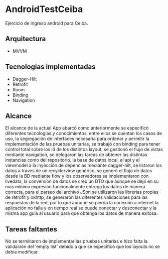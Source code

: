 # AndroidTestCeiba
Ejercicio de ingreso android para Ceiba.

## Arquitectura
  * MVVM
  
## Tecnologias implementadas
  * Dagger-Hilt
  * Retrofit
  * Room
  * Binding
  * Navigation
  
## Alcance
  El alcance de la actual App abarcó como anteriormente se especificó diferentes tecnologias y conocimientos, entre ellos se cuentan los casos de uso,
  la segregación de interfaces necesaria para ordenar y permitir la implementación de las pruebas unitarias, se trabajó con binding para tener control total 
  sobre los id de los distintos layout, se gestionó el flujo de vistas mediante navigation, se delegaron las tareas de obtener las distintas instancias como del repositorio, 
  la base de datos local, el api y el viewmodel a la inyección de depencias mediante dagger-hilt, se listaron los datos a traves de un recyclerview genérico, 
  se generó el flujo de datos desde la BD mediante flow y los observadores se implementaron con livedata, la conversión de datos se creo un DTO que 
  aunque se dejó en su mas mínima expresión funcionalmente entrega los datos de manera correcta, para el parseo del archivo JSon se utilizaron 
  las librerias propias de retrofit y okhttp, se generaron las diferentes validaciones para las respuestas de la red, por lo que aunque se pierda la conexión a internet 
  la aplicación no falla y en tiempo real se puede conectar y desconectar y la misma app guia al usuario para que obtenga los datos de manera exitosa.
  
## Tareas faltantes
  No se terminaron de implementar las pruebas unitarias e hizo falta la validación del 'empty list' debido a que se especificó que los layouts no se debía modificar.

